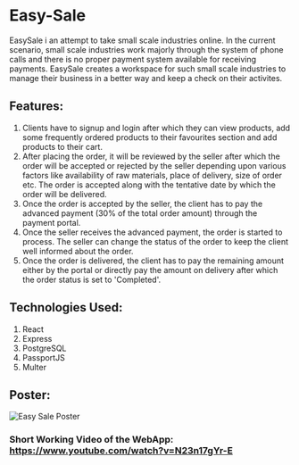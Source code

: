 # Easy-Sale
EasySale i an attempt to take small scale industries online. In the current scenario, small scale industries work majorly through the system of phone calls and there is no proper payment system available for receiving payments. EasySale creates a workspace for such small scale industries to manage their business in a better way and keep a check on their activites.

## Features:
1. Clients have to signup and login after which they can view products, add some frequently ordered products to their favourites section and add products to their cart.
2. After placing the order, it will be reviewed by the seller after which the order will be accepted or rejected by the seller depending upon various factors like availability of raw materials, place of delivery, size of order etc. The order is accepted along with the tentative date by which the order will be delivered.
3. Once the order is accepted by the seller, the client has to pay the advanced payment (30% of the total order amount) through the payment portal.
4. Once the seller receives the advanced payment, the order is started to process. The seller can change the status of the order to keep the client well informed about the order. 
5. Once the order is delivered, the client has to pay the remaining amount either by the portal or directly pay the amount on delivery after which the order status is set to 'Completed'.

## Technologies Used:
1. React
2. Express
3. PostgreSQL
4. PassportJS
5. Multer

## Poster:

![Easy Sale Poster](https://user-images.githubusercontent.com/42595858/61105940-1d4c4500-a499-11e9-8149-31674f9412b5.jpg)


### Short Working Video of the WebApp: https://www.youtube.com/watch?v=N23n17gYr-E

